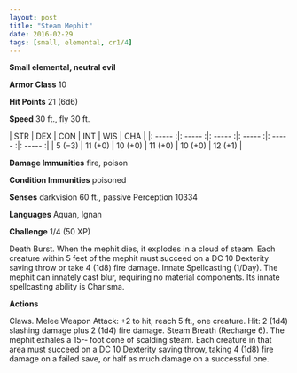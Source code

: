 ```yaml
---
layout: post
title: "Steam Mephit"
date: 2016-02-29
tags: [small, elemental, cr1/4]
---
```


**Small elemental, neutral evil**

**Armor Class** 10

**Hit Points** 21 (6d6)

**Speed** 30 ft., fly 30 ft.

|   STR   |   DEX   |   CON   |   INT   |   WIS   |   CHA   |
|: ----- :|: ----- :|: ----- :|: ----- :|: ----- :|: ----- :|
| 5 (−3) | 11 (+0) | 10 (+0) | 11 (+0) | 10 (+0) | 12 (+1) |



**Damage Immunities** fire, poison 

**Condition Immunities** poisoned 

**Senses** darkvision 60 ft., passive Perception 10334 

**Languages** Aquan, Ignan 

**Challenge** 1/4 (50 XP) 

Death Burst. When the mephit dies, it explodes in a cloud of steam. Each creature within 5 feet of the mephit must succeed on a DC 10 Dexterity saving throw or take 4 (1d8) fire damage. Innate Spellcasting (1/Day). The mephit can innately cast blur, requiring no material components. Its innate spellcasting ability is Charisma. 

**Actions** 

Claws. Melee Weapon Attack: +2 to hit, reach 5 ft., one creature. Hit: 2 (1d4) slashing damage plus 2 (1d4) fire damage. Steam Breath (Recharge 6). The mephit exhales a 15-­‐ foot cone of scalding steam. Each creature in that area must succeed on a DC 10 Dexterity saving throw, taking 4 (1d8) fire damage on a failed save, or half as much damage on a successful one.